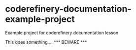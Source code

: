 # coderefinery-documentation-example-project
Example project for coderefinery documentation lesson

This does something....  *** BEWARE *** 
